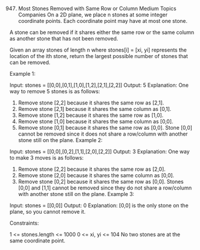 947. Most Stones Removed with Same Row or Column
     Medium
     Topics
     Companies
     On a 2D plane, we place n stones at some integer coordinate points. Each coordinate point may have at most one stone.

A stone can be removed if it shares either the same row or the same column as another stone that has not been removed.

Given an array stones of length n where stones[i] = [xi, yi] represents the location of the ith stone, return the largest possible number of stones that can be removed.



Example 1:

Input: stones = [[0,0],[0,1],[1,0],[1,2],[2,1],[2,2]]
Output: 5
Explanation: One way to remove 5 stones is as follows:
1. Remove stone [2,2] because it shares the same row as [2,1].
2. Remove stone [2,1] because it shares the same column as [0,1].
3. Remove stone [1,2] because it shares the same row as [1,0].
4. Remove stone [1,0] because it shares the same column as [0,0].
5. Remove stone [0,1] because it shares the same row as [0,0].
   Stone [0,0] cannot be removed since it does not share a row/column with another stone still on the plane.
   Example 2:

Input: stones = [[0,0],[0,2],[1,1],[2,0],[2,2]]
Output: 3
Explanation: One way to make 3 moves is as follows:
1. Remove stone [2,2] because it shares the same row as [2,0].
2. Remove stone [2,0] because it shares the same column as [0,0].
3. Remove stone [0,2] because it shares the same row as [0,0].
   Stones [0,0] and [1,1] cannot be removed since they do not share a row/column with another stone still on the plane.
   Example 3:

Input: stones = [[0,0]]
Output: 0
Explanation: [0,0] is the only stone on the plane, so you cannot remove it.


Constraints:

1 <= stones.length <= 1000
0 <= xi, yi <= 104
No two stones are at the same coordinate point.